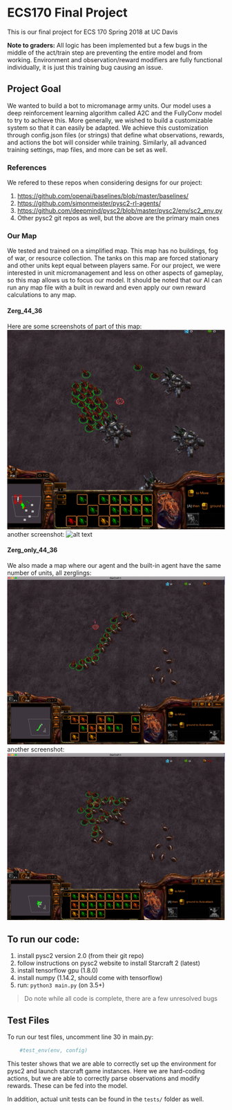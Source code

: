# ECS170 Final Project
This is our final project for ECS 170 Spring 2018 at UC Davis

**Note to graders:** All logic has been implemented but a few bugs in the middle of the act/train step are preventing the entire model and from working. Environment and observation/reward modifiers are fully functional individually, it is just this training bug causing an issue.

## Project Goal
We wanted to build a bot to micromanage army units. Our model uses a deep
reinforcement learning algorithm called A2C and the FullyConv model to try to achieve this.
More generally, we wished to build a customizable system so that it can easily be adapted.
We achieve this customization through config.json files (or strings) that define what
observations, rewards, and actions the bot will consider while training. Similarly, all
advanced training settings, map files, and more can be set as well.

### References
We refered to these repos when considering designs for our project:
1. https://github.com/openai/baselines/blob/master/baselines/
2. https://github.com/simonmeister/pysc2-rl-agents/
3. https://github.com/deepmind/pysc2/blob/master/pysc2/env/sc2_env.py
4. Other pysc2 git repos as well, but the above are the primary main ones

### Our Map
We tested and trained on a simplified map. This map has no buildings, fog of war, or
resource collection. The tanks on this map are forced stationary and other units kept equal
between players same. For our project, we were interested in unit micromanagement and less
on other aspects of gameplay, so this map allows us to focus our model. It should be noted
that our AI can run any map file with a built in reward and even apply our own reward
calculations to any map.

#### Zerg_44_36
Here are some screenshots of part of this map:
![alt text](https://github.com/Micro-Masters/AI/blob/master/misc/Zerg_44_36_2.png)
another screenshot:
![alt text](https://github.com/Micro-Masters/AI/blob/master/misc/Zerg_44_36.png)

#### Zerg_only_44_36
We also made a map where our agent and the built-in agent have the same
number of units, all zerglings:
![alt text](https://github.com/Micro-Masters/AI/blob/master/misc/Zerg_only_44_36.png)
another screenshot:
![alt text](https://github.com/Micro-Masters/AI/blob/master/misc/Zerg_only_44_36_2.png)

## To run our code:
1. install pysc2 version 2.0 (from their git repo)
2. follow instructions on pysc2 website to install Starcraft 2 (latest)
3. install tensorflow gpu (1.8.0)
4. install numpy (1.14.2, should come with tensorflow)
5. run: `python3 main.py` (on 3.5+)

>Do note while all code is complete, there are a few unresolved bugs

## Test Files

To run our test files, uncomment line 30 in main.py:

```py
    #test_env(env, config)
```

This tester shows that we are able to correctly set up the environment for
pysc2 and launch starcraft game instances. Here we are hard-coding actions,
but we are able to correctly parse observations and modify rewards. These can
be fed into the model.

In addition, actual unit tests can be found in the `tests/` folder as well.
